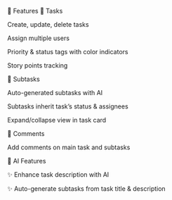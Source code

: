 🚀 Features
🔹 Tasks

Create, update, delete tasks

Assign multiple users

Priority & status tags with color indicators

Story points tracking

🔹 Subtasks

Auto-generated subtasks with AI

Subtasks inherit task’s status & assignees

Expand/collapse view in task card

🔹 Comments

Add comments on main task and subtasks

🔹 AI Features

✨ Enhance task description with AI

✨ Auto-generate subtasks from task title & description
